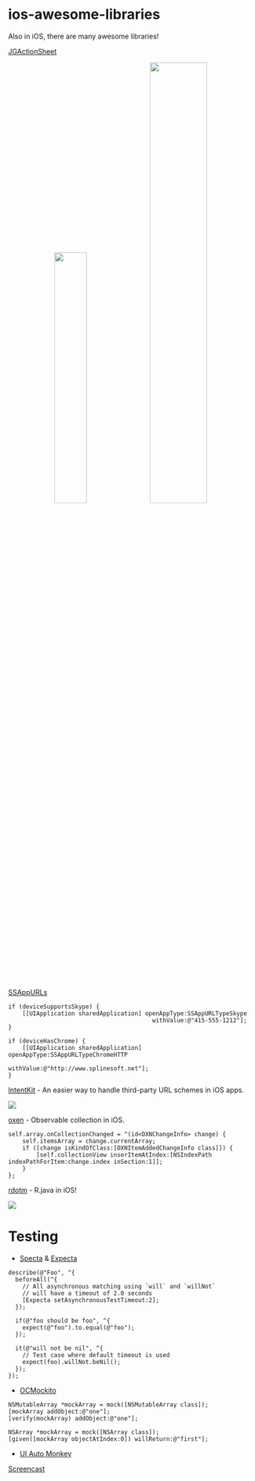 ios-awesome-libraries
=====================

Also in iOS, there are many awesome libraries!

[JGActionSheet](https://github.com/JonasGessner/JGActionSheet)

<p align="center">
<img src="https://github.com/JonasGessner/JGActionSheet/raw/master/JGActionSheet%20Tests/Screenshots/1.png" width="36.2%"/>&nbsp;
<img src="https://github.com/JonasGessner/JGActionSheet/raw/master/JGActionSheet%20Tests/Screenshots/2.png" width="48%"/></p>

[SSAppURLs](https://github.com/splinesoft/SSAppURLs)

```objc
if (deviceSupportsSkype) {
    [[UIApplication sharedApplication] openAppType:SSAppURLTypeSkype 
                                         withValue:@"415-555-1212"];
}

if (deviceHasChrome) {
    [[UIApplication sharedApplication] openAppType:SSAppURLTypeChromeHTTP 
                                         withValue:@"http://www.splinesoft.net"];
}
```

[IntentKit](https://github.com/intentkit/IntentKit) - An easier way to handle third-party URL schemes in iOS apps.

![](https://raw.github.com/intentkit/IntentKit/master/example.gif)

[oxen](https://github.com/jacksonh/oxen) - Observable collection in iOS.

```objc
self.array.onCollectionChanged = ^(id<OXNChangeInfo> change) {
    self.itemsArray = change.currentArray;
    if ([change isKindOfClass:[OXNItemAddedChangeInfo class]]) {
        [self.collectionView inserItemAtIndex:[NSIndexPath indexPathForItem:change.index inSection:1]];
    }
};
```

[rdotm](https://github.com/ksoichiro/rdotm) - R.java in iOS!

![](https://github.com/ksoichiro/rdotm/raw/master/testdata/images/demo.gif)

Testing
===

- [Specta](https://github.com/specta/specta) & [Expecta](https://github.com/specta/expecta)

```objc
describe(@"Foo", ^{
  beforeAll(^{
    // All asynchronous matching using `will` and `willNot`
    // will have a timeout of 2.0 seconds
    [Expecta setAsynchronousTestTimeout:2];
  });
  
  if(@"foo should be foo", ^{
    expect(@"foo").to.equal(@"foo");
  });

  it(@"will not be nil", ^{
    // Test case where default timeout is used
    expect(foo).willNot.beNil();
  });
});
```

- [OCMockito](https://github.com/jonreid/OCMockito)

```objc
NSMutableArray *mockArray = mock([NSMutableArray class]);
[mockArray addObject:@"one"];
[verify(mockArray) addObject:@"one"];

NSArray *mockArray = mock([NSArray class]);
[given([mockArray objectAtIndex:0]) willReturn:@"first"];
```

- [UI Auto Monkey](https://github.com/jonathanpenn/ui-auto-monkey)

[Screencast](http://vimeo.com/channels/trianglecocoa/54727965)
